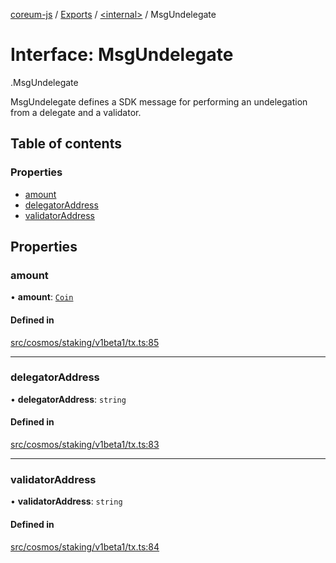 [coreum-js](../README.md) / [Exports](../modules.md) / [<internal\>](../modules/internal_.md) / MsgUndelegate

# Interface: MsgUndelegate

[<internal>](../modules/internal_.md).MsgUndelegate

MsgUndelegate defines a SDK message for performing an undelegation from a
delegate and a validator.

## Table of contents

### Properties

- [amount](internal_.MsgUndelegate.md#amount)
- [delegatorAddress](internal_.MsgUndelegate.md#delegatoraddress)
- [validatorAddress](internal_.MsgUndelegate.md#validatoraddress)

## Properties

### amount

• **amount**: [`Coin`](../modules/internal_.md#coin)

#### Defined in

[src/cosmos/staking/v1beta1/tx.ts:85](https://github.com/CooperFoundation/coreum-js/blob/f8fbe50/src/cosmos/staking/v1beta1/tx.ts#L85)

___

### delegatorAddress

• **delegatorAddress**: `string`

#### Defined in

[src/cosmos/staking/v1beta1/tx.ts:83](https://github.com/CooperFoundation/coreum-js/blob/f8fbe50/src/cosmos/staking/v1beta1/tx.ts#L83)

___

### validatorAddress

• **validatorAddress**: `string`

#### Defined in

[src/cosmos/staking/v1beta1/tx.ts:84](https://github.com/CooperFoundation/coreum-js/blob/f8fbe50/src/cosmos/staking/v1beta1/tx.ts#L84)
